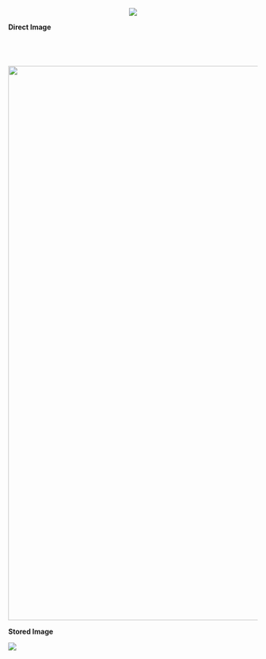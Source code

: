 <div style="text-align:center">
  <img style="margin-top:1em" src="https://www.chromethemer.com/wallpapers/chromebook-wallpapers/images/960/demon-slayer-kimetsu-chromebook-wallpaper.jpg">
</div>

**Direct Image**

  <img style="margin-top:4em;width:70rem" src="https://i.pinimg.com/originals/ed/e2/07/ede207095a48f0b2ccc60fe9916fbb4e.jpg">

**Stored Image**

  ![](images/http-response.png)
